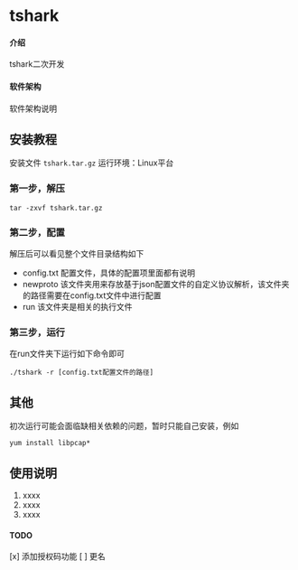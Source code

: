 # tshark

#### 介绍
tshark二次开发

#### 软件架构
软件架构说明


## 安装教程

安装文件 `tshark.tar.gz`
运行环境：Linux平台

### 第一步，解压
```
tar -zxvf tshark.tar.gz
```

### 第二步，配置
解压后可以看见整个文件目录结构如下
- config.txt 配置文件，具体的配置项里面都有说明
- newproto 该文件夹用来存放基于json配置文件的自定义协议解析，该文件夹的路径需要在config.txt文件中进行配置
- run 该文件夹是相关的执行文件

### 第三步，运行
在run文件夹下运行如下命令即可
```
./tshark -r [config.txt配置文件的路径]
```

## 其他
初次运行可能会面临缺相关依赖的问题，暂时只能自己安装，例如
```
yum install libpcap*
```

## 使用说明

1.  xxxx
2.  xxxx
3.  xxxx

#### TODO
[x] 添加授权码功能
[ ] 更名